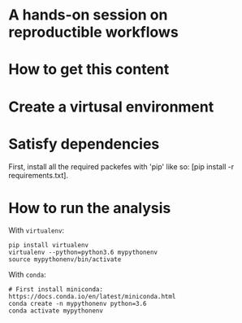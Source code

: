 A hands-on session on reproductible workflows
=======================================

# How to get this content

# Create a virtusal environment

# Satisfy dependencies

First, install all the required packefes with 'pip' like so: [pip install -r requirements.txt].

# How to run the analysis

With `virtualenv`:
```
pip install virtualenv
virtualenv --python=python3.6 mypythonenv
source mypythonenv/bin/activate
```

With `conda`:
```
# First install miniconda: https://docs.conda.io/en/latest/miniconda.html
conda create -n mypythonenv python=3.6
conda activate mypythonenv
```